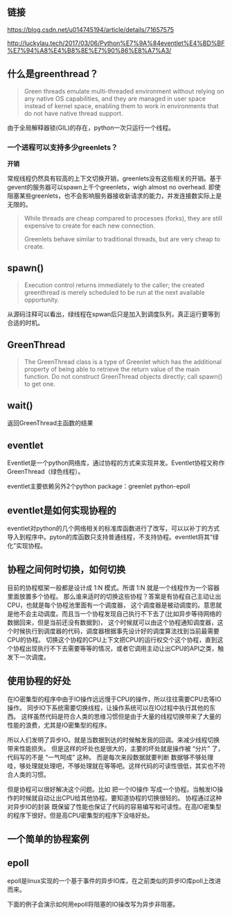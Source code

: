 ## 链接

<https://blog.csdn.net/u014745194/article/details/71657575>

<http://luckylau.tech/2017/03/06/Python%E7%9A%84eventlet%E4%BD%BF%E7%94%A8%E4%B8%8E%E7%90%86%E8%A7%A3/>



## 什么是greenthread？

> Green threads emulate multi-threaded environment without relying on any native OS capabilities, and they are managed in user space instead of kernel space, enabling them to work in environments that do not have native thread support.



由于全局解释器锁(GIL)的存在，python一次只运行一个线程。

### 一个进程可以支持多少greenlets？

**开销**

常规线程仍然具有较高的上下文切换开销，greenlets没有这些相关的开销。基于gevent的服务器可以spawn上千个greenlets，wigh almost no overhead. 即使阻塞某些greenlets，也不会影响服务器接收新请求的能力，并发连接数实际上是无限的。

> While threads are cheap compared to processes (forks), they are still expensive to create for each new connection.
>
> Greenlets behave similar to traditional threads, but are very cheap to create. 

## spawn()

> Execution control returns immediately to the caller; the created greenthread is merely scheduled to be run at the next available opportunity.

从源码注释可以看出，绿线程在spwan后只是加入到调度队列，真正运行要等到合适的时机。

## GreenThread

> The GreenThread class is a type of Greenlet which has the additional property of being able to retrieve the return value of the main function. Do not construct GreenThread objects directly; call spawn() to get one.

## wait()

返回GreenThread主函数的结果

## eventlet

Eventlet是一个python网络库，通过协程的方式来实现并发。Eventlet协程又称作GreenThread（绿色线程）。

eventlet主要依赖另外2个python package：greenlet python-epoll

## eventlet是如何实现协程的

eventlet对python的几个网络相关的标准库函数进行了改写，可以以补丁的方式导入到程序中。pyton的库函数只支持普通线程，不支持协程。eventlet将其“绿化”实现协程。

## 协程之间何时切换，如何切换

目前的协程框架一般都是设计成 1:N 模式。所谓 1:N 就是一个线程作为一个容器里面放置多个协程。 那么谁来适时的切换这些协程？答案是有协程自己主动让出CPU，也就是每个协程池里面有一个调度器， 这个调度器是被动调度的。意思就是他不会主动调度。而且当一个协程发现自己执行不下去了(比如异步等待网络的数据回来，但是当前还没有数据到)， 这个时候就可以由这个协程通知调度器，这个时候执行到调度器的代码，调度器根据事先设计好的调度算法找到当前最需要CPU的协程。 切换这个协程的CPU上下文把CPU的运行权交个这个协程，直到这个协程出现执行不下去需要等等的情况，或者它调用主动让出CPU的API之类，触发下一次调度。

## 使用协程的好处

在IO密集型的程序中由于IO操作远远慢于CPU的操作，所以往往需要CPU去等IO操作。 同步IO下系统需要切换线程，让操作系统可以在IO过程中执行其他的东西。 这样虽然代码是符合人类的思维习惯但是由于大量的线程切换带来了大量的性能的浪费，尤其是IO密集型的程序。

所以人们发明了异步IO。就是当数据到达的时候触发我的回调。来减少线程切换带来性能损失。 但是这样的坏处也是很大的，主要的坏处就是操作被 “分片” 了，代码写的不是 “一气呵成” 这种。 而是每次来段数据就要判断 数据够不够处理哇，够处理就处理吧，不够处理就在等等吧。这样代码的可读性很低，其实也不符合人类的习惯。

但是协程可以很好解决这个问题。比如 把一个IO操作 写成一个协程。当触发IO操作的时候就自动让出CPU给其他协程。要知道协程的切换很轻的。 协程通过这种对异步IO的封装 既保留了性能也保证了代码的容易编写和可读性。在高IO密集型的程序下很好。但是高CPU密集型的程序下没啥好处。

## 一个简单的协程案例

## epoll

epoll是linux实现的一个基于事件的异步IO库，在之前类似的异步IO库poll上改进而来。

下面的例子会演示如何用epoll将阻塞的IO操改写为异步非阻塞。